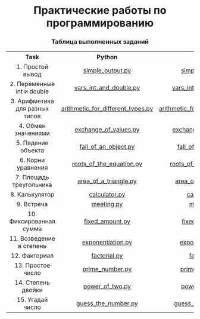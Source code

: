 <h1 align="center">Практические работы по программированию</h1>

<h3 align="center">Таблица выполненных заданий</h3>
<table style="width:100%;text-align:center">
    <tr>
        <th>Task</th>
        <th>Python</th>
        <th>C++</th>
    </tr>
    <tr>
        <td>1. Простой вывод</td>
        <td><a href="https://github.com/VladSmiyan/prt/tree/main/Programming/Practice/01/Python/simple_output.py">simple_output.py</a></td>
        <td><a href="https://github.com/VladSmiyan/prt/tree/main/Programming/Practice/01/C%2B%2B/simple_output.cpp">simple_output.cpp</a></td>
    </tr>
    <tr>
        <td>2. Переменные int и double</td>
        <td><a href="https://github.com/VladSmiyan/prt/tree/main/Programming/Practice/02/Python//vars_int_and_double.py">vars_int_and_double.py</a></td>
        <td><a href="https://github.com/VladSmiyan/prt/tree/main/Programming/Practice/02/C%2B%2B/vars_int_and_double.cpp">vars_int_and_double.cpp</a></td>
    </tr>
    <tr>
        <td>3. Арифметика для разных типов</td>
        <td><a href="https://github.com/VladSmiyan/prt/tree/main/Programming/Practice/03/Python//arithmetic_for_different_types.py">arithmetic_for_different_types.py</a></td>
        <td><a href="https://github.com/VladSmiyan/prt/tree/main/Programming/Practice/03/C%2B%2B/arithmetic_for_different_types.cpp">arithmetic_for_different_types.cpp</a></td>
    </tr>
    <tr>
        <td>4. Обмен значениями</td>
        <td><a href="https://github.com/VladSmiyan/prt/tree/main/Programming/Practice/04/Python//exchange_of_values.py">exchange_of_values.py</a></td>
        <td><a href="https://github.com/VladSmiyan/prt/tree/main/Programming/Practice/04/C%2B%2B/exchange_of_values.cpp">exchange_of_values.cpp</a></td>
    </tr>
    <tr>
        <td>5. Падение объекта</td>
        <td><a href="https://github.com/VladSmiyan/prt/tree/main/Programming/Practice/05/Python//fall_of_an_object.py">fall_of_an_object.py</a></td>
        <td><a href="https://github.com/VladSmiyan/prt/tree/main/Programming/Practice/05/C%2B%2B/fall_of_an_object.cpp">fall_of_an_object.cpp</a></td>
    </tr>
    <tr>
        <td>6. Корни уравнения</td>
        <td><a href="https://github.com/VladSmiyan/prt/tree/main/Programming/Practice/06/Python//roots_of_the_equation.py">roots_of_the_equation.py</a></td>
        <td><a href="https://github.com/VladSmiyan/prt/tree/main/Programming/Practice/06/C%2B%2B/roots_of_the_equation.cpp">roots_of_the_equation.cpp</a></td>
    </tr>
    <tr>
        <td>7. Площадь треугольника</td>
        <td><a href="https://github.com/VladSmiyan/prt/tree/main/Programming/Practice/07/Python//area_of_a_triangle.py">area_of_a_triangle.py</a></td>
        <td><a href="https://github.com/VladSmiyan/prt/tree/main/Programming/Practice/07/C%2B%2B/area_of_a_triangle.cpp">area_of_a_triangle.cpp</a></td>
    </tr>
    <tr>
        <td>8. Калькулятор</td>
        <td><a href="https://github.com/VladSmiyan/prt/tree/main/Programming/Practice/08/Python//calculator.py">calculator.py</a></td>
        <td><a href="https://github.com/VladSmiyan/prt/tree/main/Programming/Practice/08/C%2B%2B/calculator.cpp">calculator.cpp</a></td>
    </tr>
    <tr>
        <td>9. Встреча</td>
        <td><a href="https://github.com/VladSmiyan/prt/tree/main/Programming/Practice/09/Python//meeting.py">meeting.py</a></td>
        <td><a href="https://github.com/VladSmiyan/prt/tree/main/Programming/Practice/09/C%2B%2B/meeting.cpp">meeting.cpp</a></td>
    </tr>
    <tr>
        <td>10. Фиксированная сумма</td>
        <td><a href="https://github.com/VladSmiyan/prt/tree/main/Programming/Practice/10/Python//fixed_amount.py">fixed_amount.py</a></td>
        <td><a href="https://github.com/VladSmiyan/prt/tree/main/Programming/Practice/10/C%2B%2B/fixed_amount.cpp">fixed_amount.cpp</a></td>
    </tr>
    <tr>
        <td>11. Возведение в степень</td>
        <td><a href="https://github.com/VladSmiyan/prt/tree/main/Programming/Practice/11/Python//exponentiation.py">exponentiation.py</a></td>
        <td><a href="https://github.com/VladSmiyan/prt/tree/main/Programming/Practice/11/C%2B%2B/exponentiation.cpp">exponentiation.cpp</a></td>
    </tr>
    <tr>
        <td>12. Факториал</td>
        <td><a href="https://github.com/VladSmiyan/prt/tree/main/Programming/Practice/12/Python//factorial.py">factorial.py</a></td>
        <td><a href="https://github.com/VladSmiyan/prt/tree/main/Programming/Practice/12/C%2B%2B/factorial.cpp">factorial.cpp</a></td>
    </tr>
    <tr>
        <td>13. Простое число</td>
        <td><a href="https://github.com/VladSmiyan/prt/tree/main/Programming/Practice/13/Python//prime_number.py">prime_number.py</a></td>
        <td><a href="https://github.com/VladSmiyan/prt/tree/main/Programming/Practice/13/C%2B%2B/prime_number.cpp">prime_number.cpp</a></td>
    </tr>
    <tr>
        <td>14. Степень двойки</td>
            <td><a href="https://github.com/VladSmiyan/prt/tree/main/Programming/Practice/14/Python//power_of_two.py">power_of_two.py</a></td>
            <td><a href="https://github.com/VladSmiyan/prt/tree/main/Programming/Practice/14/C%2B%2B/power_of_two.cpp">power_of_two.cpp</a></td>
    </tr>
    <tr>
        <td>15. Угадай число</td>
            <td><a href="https://github.com/VladSmiyan/prt/tree/main/Programming/Practice/15/Python//guess_the_number.py">guess_the_number.py</a></td>
            <td><a href="https://github.com/VladSmiyan/prt/tree/main/Programming/Practice/15/C%2B%2B/guess_the_number.cpp">guess_the_number.cpp</a></td>
    </tr>
</table>

